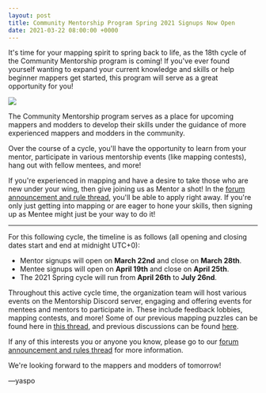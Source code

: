 ```yaml
---
layout: post
title: Community Mentorship Program Spring 2021 Signups Now Open
date: 2021-03-22 08:00:00 +0000
---
```


It's time for your mapping spirit to spring back to life, as the 18th cycle of the Community Mentorship program is coming! If you've ever found yourself wanting to expand your current knowledge and skills or help beginner mappers get started, this program will serve as a great opportunity for you!

![](/wiki/shared/news/banners/community-mentorship-program.jpg)

The Community Mentorship program serves as a place for upcoming mappers and modders to develop their skills under the guidance of more experienced mappers and modders in the community. 

Over the course of a cycle, you'll have the opportunity to learn from your mentor, participate in various mentorship events (like mapping contests), hang out with fellow mentees, and more!

If you're experienced in mapping and have a desire to take those who are new under your wing, then give joining us as Mentor a shot! In the [forum announcement and rule thread](https://osu.ppy.sh/community/forums/topics/1273766), you'll be able to apply right away. If you're only just getting into mapping or are eager to hone your skills, then signing up as Mentee might just be your way to do it!

---

For this following cycle, the timeline is as follows (all opening and closing dates start and end at midnight UTC+0):

- Mentor signups will open on **March 22nd** and close on **March 28th**.
- Mentee signups will open on **April 19th** and close on **April 25th**.
- The 2021 Spring cycle will run from **April 26th** to **July 26nd**.

Throughout this active cycle time, the organization team will host various events on the Mentorship Discord server, engaging and offering events for mentees and mentors to participate in. These include feedback lobbies, mapping contests, and more! Some of our previous mapping puzzles can be found here in [this thread](https://osu.ppy.sh/community/forums/topics/565382), and previous discussions can be found [here](https://osu.ppy.sh/community/forums/topics/514122).

If any of this interests you or anyone you know, please go to our [forum announcement and rules thread](https://osu.ppy.sh/community/forums/topics/1273766) for more information.

We're looking forward to the mappers and modders of tomorrow! 

—yaspo

